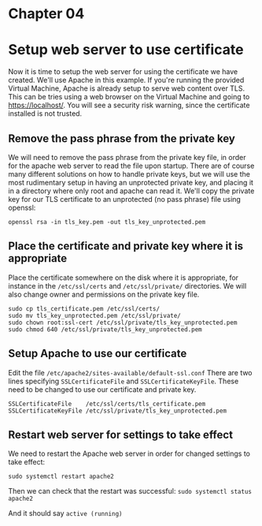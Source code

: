 # Chapter 04

# Setup web server to use certificate

Now it is time to setup the web server for using the certificate we have created. We'll use Apache in this example. If you're running the provided Virtual Machine, Apache is already setup to serve web content over TLS. This can be tries using a web browser on the Virtual Machine and going to <https://localhost/>. You will see a security risk warning, since the certificate installed is not trusted.

## Remove the pass phrase from the private key

We will need to remove the pass phrase from the private key file, in order for the apache web server to read the file upon startup. There are of course many different solutions on how to handle private keys, but we will use the most rudimentary setup in having an unprotected private key, and placing it in a directory where only root and apache can read it.
We'll copy the private key for our TLS certificate to an unprotected (no pass phrase) file using openssl:

`openssl rsa -in tls_key.pem -out tls_key_unprotected.pem`

## Place the certificate and private key where it is appropriate

Place the certificate somewhere on the disk where it is appropriate, for instance in the `/etc/ssl/certs` and `/etc/ssl/private/` directories. We will also change owner and permissions on the private key file.

```shell
sudo cp tls_certificate.pem /etc/ssl/certs/
sudo mv tls_key_unprotected.pem /etc/ssl/private/
sudo chown root:ssl-cert /etc/ssl/private/tls_key_unprotected.pem
sudo chmod 640 /etc/ssl/private/tls_key_unprotected.pem
```

## Setup Apache to use our certificate

Edit the file `/etc/apache2/sites-available/default-ssl.conf`
There are two lines specifying `SSLCertificateFile` and `SSLCertificateKeyFile`. These need to be changed to use our certificate and private key.

```shell
SSLCertificateFile    /etc/ssl/certs/tls_certificate.pem
SSLCertificateKeyFile /etc/ssl/private/tls_key_unprotected.pem
```

## Restart web server for settings to take effect

We need to restart the Apache web server in order for changed settings to take effect:

`sudo systemctl restart apache2`

Then we can check that the restart was successful:
`sudo systemctl status apache2`

And it should say `active (running)`

